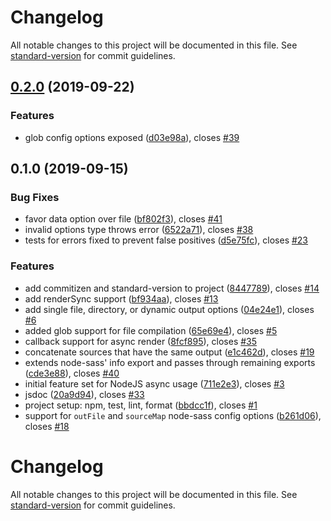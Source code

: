 # Changelog

All notable changes to this project will be documented in this file. See [standard-version](https://github.com/conventional-changelog/standard-version) for commit guidelines.

## [0.2.0](https://github.com/marksmccann/node-sass-extra/compare/v0.1.0...v0.2.0) (2019-09-22)


### Features

* glob config options exposed ([d03e98a](https://github.com/marksmccann/node-sass-extra/commit/d03e98a)), closes [#39](https://github.com/marksmccann/node-sass-extra/issues/39)



## 0.1.0 (2019-09-15)


### Bug Fixes

* favor data option over file ([bf802f3](https://github.com/marksmccann/node-sass-extra/commit/bf802f3)), closes [#41](https://github.com/marksmccann/node-sass-extra/issues/41)
* invalid options type throws error ([6522a71](https://github.com/marksmccann/node-sass-extra/commit/6522a71)), closes [#38](https://github.com/marksmccann/node-sass-extra/issues/38)
* tests for errors fixed to prevent false positives ([d5e75fc](https://github.com/marksmccann/node-sass-extra/commit/d5e75fc)), closes [#23](https://github.com/marksmccann/node-sass-extra/issues/23)


### Features

* add commitizen and standard-version to project ([8447789](https://github.com/marksmccann/node-sass-extra/commit/8447789)), closes [#14](https://github.com/marksmccann/node-sass-extra/issues/14)
* add renderSync support ([bf934aa](https://github.com/marksmccann/node-sass-extra/commit/bf934aa)), closes [#13](https://github.com/marksmccann/node-sass-extra/issues/13)
* add single file, directory, or dynamic output options ([04e24e1](https://github.com/marksmccann/node-sass-extra/commit/04e24e1)), closes [#6](https://github.com/marksmccann/node-sass-extra/issues/6)
* added glob support for file compilation ([65e69e4](https://github.com/marksmccann/node-sass-extra/commit/65e69e4)), closes [#5](https://github.com/marksmccann/node-sass-extra/issues/5)
* callback support for async render ([8fcf895](https://github.com/marksmccann/node-sass-extra/commit/8fcf895)), closes [#35](https://github.com/marksmccann/node-sass-extra/issues/35)
* concatenate sources that have the same output ([e1c462d](https://github.com/marksmccann/node-sass-extra/commit/e1c462d)), closes [#19](https://github.com/marksmccann/node-sass-extra/issues/19)
* extends node-sass' info export and passes through remaining exports ([cde3e88](https://github.com/marksmccann/node-sass-extra/commit/cde3e88)), closes [#40](https://github.com/marksmccann/node-sass-extra/issues/40)
* initial feature set for NodeJS async usage ([711e2e3](https://github.com/marksmccann/node-sass-extra/commit/711e2e3)), closes [#3](https://github.com/marksmccann/node-sass-extra/issues/3)
* jsdoc ([20a9d94](https://github.com/marksmccann/node-sass-extra/commit/20a9d94)), closes [#33](https://github.com/marksmccann/node-sass-extra/issues/33)
* project setup: npm, test, lint, format ([bbdcc1f](https://github.com/marksmccann/node-sass-extra/commit/bbdcc1f)), closes [#1](https://github.com/marksmccann/node-sass-extra/issues/1)
* support for `outFile` and `sourceMap` node-sass config options ([b261d06](https://github.com/marksmccann/node-sass-extra/commit/b261d06)), closes [#18](https://github.com/marksmccann/node-sass-extra/issues/18)



# Changelog

All notable changes to this project will be documented in this file. See [standard-version](https://github.com/conventional-changelog/standard-version) for commit guidelines.
